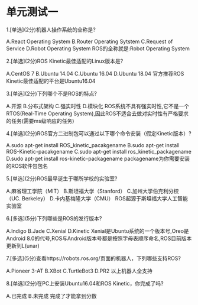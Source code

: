 # 单元测试一
<quiz>
    <question>
        <p>1.[单选](2分)机器人操作系统的全称是?</p>
        <answer>A.React Operating System</answer>
        <answer>B.Router Operating Sytstem</answer>
        <answer>C.Request of Service</answer>
        <answer correct>D.Robot Operating System</answer>
        <explanation>ROS的全称就是:Robot Operating System</explanation>
    </question>
</quiz>

<quiz>
    <question>
        <p>2.[单选](2分)ROS Kinetic最佳适配的Linux版本是?</p>
        <answer>A.CentOS 7</answer>
        <answer>B.Ubuntu 14.04</answer>
        <answer correct>C.Ubuntu 16.04</answer>
        <answer>D.Ubuntu 18.04</answer>
        <explanation>官方推荐ROS Kinetic最佳适配的平台是Ubuntu16.04</explanation>
    </question>
</quiz>

<quiz>
    <question>
        <p>3.[单选](2分)下列哪个不是ROS的特点?</p>
        <answer>A.开源</answer>
        <answer>B.分布式架构</answer>
        <answer correct>C.强实时性</answer>
        <answer>D.模块化</answer>
        <explanation>ROS系统不具有强实时性,它不是一个RTOS(Real-Time Operating System),因此ROS不适合去做对实时性有严格要求的任务(需要ms级响应的任务)</explanation>
    </question>
</quiz>

<quiz>
    <question>
        <p>4.[单选](2分)ROS官方二进制包可以通过以下哪个命令安装（假定Kinetic版本）?</p>
        <answer>A.sudo apt-get install ROS_kinetic_pacakgename</answer>
        <answer>B.sudo apt-get install ROS-Kinetic-pacakgename</answer>
        <answer>C.sudo apt-get install ros_kinetic_packagename</answer>
        <answer correct>D.sudo apt-get install ros-kinetic-packagename</answer>
        <explanation>packagename为你需要安装的ROS软件包包名</explanation>
    </question>
</quiz>

<quiz>
    <question>
        <p>5.[单选](2分)ROS最早诞生于哪所学校的实验室?</p>
        <answer>A.麻省理工学院（MIT）</answer>
        <answer correct>B.斯坦福大学（Stanford）</answer>
        <answer>C.加州大学伯克利分校（UC. Berkeley）</answer>
        <answer>D.卡内基梅隆大学（CMU）</answer>
        <explanation>ROS起源于斯坦福大学人工智能实验室</explanation>
    </question>
</quiz>

<quiz>
    <question multiple>
        <p>6.[多选](5分)下列哪些是ROS的发行版本?</p>
        <answer correct>A.Indigo</answer>
        <answer correct>B.Jade</answer>
        <answer >C.Xenial</answer>
        <answer correct>D.Kinetic</answer>
        <explanation>Xenial是Ubuntu系统的一个版本号,Oreo是Android 8.0的代号,ROS与Android版本号都是按照字母表顺序命名,ROS目前版本更新到L(unar)</explanation>
    </question>
</quiz>

<quiz>
    <question multiple>
        <p>7.[多选](5分)查看https://robots.ros.org/页面的机器人，下列哪些支持ROS?</p>
        <answer correct>A.Pioneer 3-AT</answer>
        <answer correct>B.XBot</answer>
        <answer correct>C.TurtleBot3</answer>
        <answer correct>D.PR2</answer>
        <explanation>以上机器人全支持</explanation>
    </question>
</quiz>

<quiz>
    <question>
        <p>8.[单选](2分)在PC上安装Ubuntu16.04和ROS Kinetic，你完成了吗?</p>
        <answer correct>A.已完成</answer>
        <answer>B.未完成</answer>
        <explanation>完成了才能拿到分数</explanation>
    </question>
</quiz>



